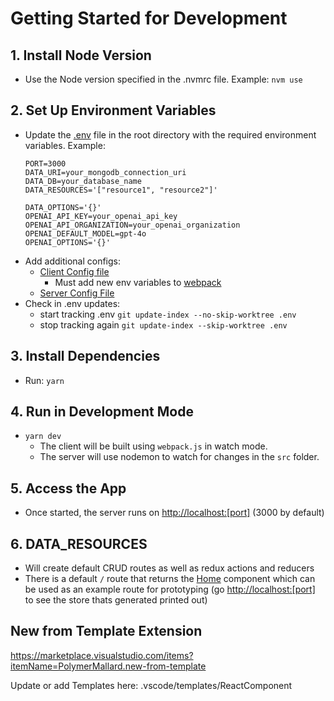 # Getting Started for Development

## 1. Install Node Version
- Use the Node version specified in the .nvmrc file.
  Example: `nvm use`

## 2. Set Up Environment Variables
- Update the [.env](./.env) file in the root directory with the required environment variables.
  Example:
  ```
  PORT=3000
  DATA_URI=your_mongodb_connection_uri
  DATA_DB=your_database_name
  DATA_RESOURCES='["resource1", "resource2"]'

  DATA_OPTIONS='{}'
  OPENAI_API_KEY=your_openai_api_key
  OPENAI_API_ORGANIZATION=your_openai_organization
  OPENAI_DEFAULT_MODEL=gpt-4o
  OPENAI_OPTIONS='{}'
  ```
- Add additional configs:
    - [Client Config file](./src/client/config.ts)
        - Must add new env variables to [webpack](./webpack.js)
    - [Server Config File](./src/service/config.ts)
- Check in .env updates:
    - start tracking .env `git update-index --no-skip-worktree .env`
    - stop tracking again `git update-index --skip-worktree .env`

## 3. Install Dependencies
- Run: `yarn`

## 4. Run in Development Mode
- `yarn dev`
    - The client will be built using `webpack.js` in watch mode.
    - The server will use nodemon to watch for changes in the `src` folder.

## 5. Access the App
- Once started, the server runs on [http://localhost:[port]](http://localhost:3000) (3000 by default)

## 6. DATA_RESOURCES
- Will create default CRUD routes as well as redux actions and reducers
- There is a default `/` route that returns the [Home](./src/client/routes/Home/Home.tsx) component which can be used as an example route for prototyping (go [http://localhost:[port]](http://localhost:3000) to see the store thats generated printed out)

## New from Template Extension
https://marketplace.visualstudio.com/items?itemName=PolymerMallard.new-from-template

Update or add Templates here:
.vscode/templates/ReactComponent
